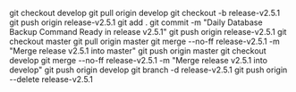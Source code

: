 git checkout develop
git pull origin develop
git checkout -b release-v2.5.1
git push origin release-v2.5.1
git add .
git commit -m "Daily Database Backup Command Ready in release v2.5.1"
git push origin release-v2.5.1
git checkout master
git pull origin master
git merge --no-ff release-v2.5.1 -m "Merge release v2.5.1 into master"
git push origin master
git checkout develop
git merge --no-ff release-v2.5.1 -m "Merge release v2.5.1 into develop"
git push origin develop
git branch -d release-v2.5.1
git push origin --delete release-v2.5.1
